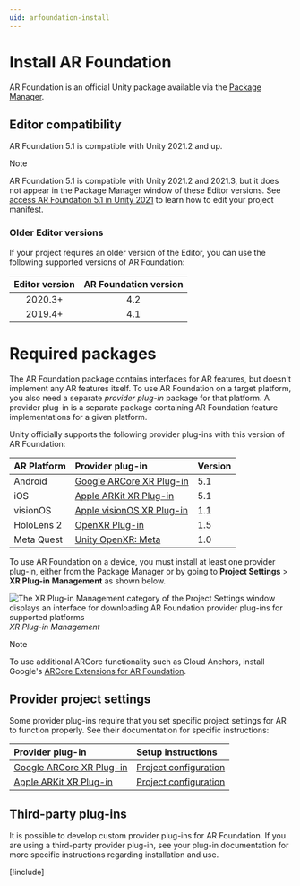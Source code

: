 ```yaml
---
uid: arfoundation-install
---
```

# Install AR Foundation

AR Foundation is an official Unity package available via the [Package Manager](https://learn.unity.com/tutorial/the-package-manager).

## Editor compatibility

AR Foundation 5.1 is compatible with Unity 2021.2 and up.

> [!NOTE]
> AR Foundation 5.1 is compatible with Unity 2021.2 and 2021.3, but it does not appear in the Package Manager window of these Editor versions. See [access AR Foundation 5.1 in Unity 2021](xref:arfoundation-edit-your-project-manifest) to learn how to edit your project manifest.

### Older Editor versions

If your project requires an older version of the Editor, you can use the following supported versions of AR Foundation:

| Editor version | AR Foundation version |
| :------------: | :-------------------: |
|     2020.3+    |          4.2          |
|     2019.4+    |          4.1          |

# Required packages

The AR Foundation package contains interfaces for AR features, but doesn't implement any AR features itself. To use AR Foundation on a target platform, you also need a separate *provider plug-in* package for that platform. A provider plug-in is a separate package containing AR Foundation feature implementations for a given platform.

Unity officially supports the following provider plug-ins with this version of AR Foundation:

| AR Platform | Provider plug-in                                                                                            | Version |
| :---------- | :---------------------------------------------------------------------------------------------------------- | :------ |
| Android     | [Google ARCore XR Plug-in](https://docs.unity3d.com/Packages/com.unity.xr.arcore@5.1/manual/index.html)     |   5.1   |
| iOS         | [Apple ARKit XR Plug-in](https://docs.unity3d.com/Packages/com.unity.xr.arkit@5.1/manual/index.html)        |   5.1   |
| visionOS    | [Apple visionOS XR Plug-in ](https://docs.unity3d.com/Packages/com.unity.xr.visionos@1.1/manual/index.html) |   1.1   |
| HoloLens 2  | [OpenXR Plug-in](https://docs.unity3d.com/Packages/com.unity.xr.openxr@1.5/manual/index.html)               |   1.5   |
| Meta Quest  | [Unity OpenXR: Meta](https://docs.unity3d.com/Packages/com.unity.xr.meta-openxr@1.0/manual/index.html)      |   1.0   |

To use AR Foundation on a device, you must install at least one provider plug-in, either from the Package Manager or by going to **Project Settings** > **XR Plug-in Management** as shown below.

![The XR Plug-in Management category of the Project Settings window displays an interface for downloading AR Foundation provider plug-ins for supported platforms](../images/enable-arcore-plugin.png)<br/>*XR Plug-in Management*

> [!NOTE]
> To use additional ARCore functionality such as Cloud Anchors, install Google's [ARCore Extensions for AR Foundation](https://developers.google.com/ar/develop/unity-arf).

## Provider project settings

Some provider plug-ins require that you set specific project settings for AR to function properly. See their documentation for specific instructions:

| Provider plug-in | Setup instructions |
| :--------------- | :----------------- |
| [Google ARCore XR Plug-in](https://docs.unity3d.com/Packages/com.unity.xr.arcore@5.1/manual/index.html) | [Project configuration](https://docs.unity3d.com/Packages/com.unity.xr.arcore@5.1/manual/project-configuration-arcore.html) |
| [Apple ARKit XR Plug-in](https://docs.unity3d.com/Packages/com.unity.xr.arkit@5.1/manual/index.html) | [Project configuration](https://docs.unity3d.com/Packages/com.unity.xr.arkit@5.1/manual/project-configuration-arkit.html) |


## Third-party plug-ins

It is possible to develop custom provider plug-ins for AR Foundation. If you are using a third-party provider plug-in, see your plug-in documentation for more specific instructions regarding installation and use.

[!include[](../snippets/apple-arkit-trademark.md)]

